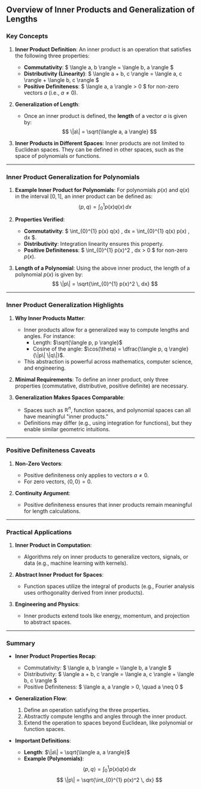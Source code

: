 ## Overview of Inner Products and Generalization of Lengths

### Key Concepts

1. **Inner Product Definition**: 
   An inner product is an operation that satisfies the following three properties:
   - **Commutativity**: $ \langle a, b \rangle = \langle b, a \rangle $
   - **Distributivity (Linearity)**: $ \langle a + b, c \rangle = \langle a, c \rangle + \langle b, c \rangle $
   - **Positive Definiteness**: $ \langle a, a \rangle > 0 $ for non-zero vectors $a$ (i.e., $a \neq 0$).

2. **Generalization of Length**:
   - Once an inner product is defined, the **length** of a vector $a$ is given by:
     $$
     \|a\| = \sqrt{\langle a, a \rangle}
     $$

3. **Inner Products in Different Spaces**: 
   Inner products are not limited to Euclidean spaces. They can be defined in other spaces, such as the space of polynomials or functions.

---

### Inner Product Generalization for Polynomials

1. **Example Inner Product for Polynomials**:
   For polynomials $p(x)$ and $q(x)$ in the interval $[0, 1]$, an inner product can be defined as:
   $$
   \langle p, q \rangle = \int_{0}^{1} p(x) q(x) \, dx
   $$

2. **Properties Verified**:
   - **Commutativity**: $ \int_{0}^{1} p(x) q(x) \, dx = \int_{0}^{1} q(x) p(x) \, dx $.
   - **Distributivity**: Integration linearity ensures this property.
   - **Positive Definiteness**: $ \int_{0}^{1} p(x)^2 \, dx > 0 $ for non-zero $p(x)$.

3. **Length of a Polynomial**:
   Using the above inner product, the length of a polynomial $p(x)$ is given by:
   $$
   \|p\| = \sqrt{\int_{0}^{1} p(x)^2 \, dx}
   $$

---

### Inner Product Generalization Highlights

1. **Why Inner Products Matter**:
   - Inner products allow for a generalized way to compute lengths and angles. For instance:
     - Length: $\sqrt{\langle p, p \rangle}$
     - Cosine of the angle: $\cos(\theta) = \dfrac{\langle p, q \rangle}{\|p\| \|q\|}$.
   - This abstraction is powerful across mathematics, computer science, and engineering.

2. **Minimal Requirements**:
   To define an inner product, only three properties (commutative, distributive, positive definite) are necessary.

3. **Generalization Makes Spaces Comparable**:
   - Spaces such as $\mathbb{R}^n$, function spaces, and polynomial spaces can all have meaningful "inner products."
   - Definitions may differ (e.g., using integration for functions), but they enable similar geometric intuitions.

---

### Positive Definiteness Caveats

1. **Non-Zero Vectors**:
   - Positive definiteness only applies to vectors $a \neq 0$.
   - For zero vectors, $\langle 0, 0 \rangle = 0$.

2. **Continuity Argument**:
   - Positive definiteness ensures that inner products remain meaningful for length calculations.

---

### Practical Applications

1. **Inner Product in Computation**:
   - Algorithms rely on inner products to generalize vectors, signals, or data (e.g., machine learning with kernels).

2. **Abstract Inner Product for Spaces**:
   - Function spaces utilize the integral of products (e.g., Fourier analysis uses orthogonality derived from inner products).

3. **Engineering and Physics**:
   - Inner products extend tools like energy, momentum, and projection to abstract spaces.

---

### Summary

- **Inner Product Properties Recap**:
  - Commutativity: $ \langle a, b \rangle = \langle b, a \rangle $
  - Distributivity: $ \langle a + b, c \rangle = \langle a, c \rangle + \langle b, c \rangle $
  - Positive Definiteness: $ \langle a, a \rangle > 0, \quad a \neq 0 $

- **Generalization Flow**:
  1. Define an operation satisfying the three properties.
  2. Abstractly compute lengths and angles through the inner product.
  3. Extend the operation to spaces beyond Euclidean, like polynomial or function spaces.

- **Important Definitions**:
  - **Length**: $\|a\| = \sqrt{\langle a, a \rangle}$
  - **Example (Polynomials)**:
    $$
    \langle p, q \rangle = \int_{0}^{1} p(x)q(x) \, dx
    $$
    $$
    \|p\| = \sqrt{\int_{0}^{1} p(x)^2 \, dx}
    $$